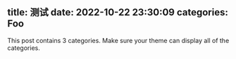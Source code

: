 title: 测试
date: 2022-10-22 23:30:09
categories: Foo
---

This post contains 3 categories. Make sure your theme can display all of the categories.